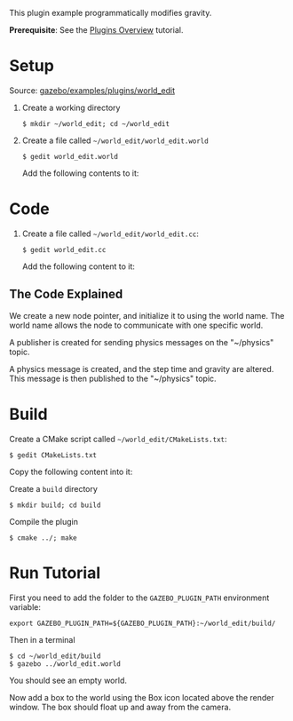 This plugin example programmatically modifies gravity.

**Prerequisite**: See the [Plugins Overview](http://gazebosim.org/tutorials/?tut=plugins_hello_world) tutorial.

# Setup
Source: [gazebo/examples/plugins/world_edit](https://bitbucket.org/osrf/gazebo/src/gazebo_2.2/examples/plugins/world_edit)

1. Create a working directory

    ~~~
    $ mkdir ~/world_edit; cd ~/world_edit
    ~~~

1. Create a file called `~/world_edit/world_edit.world`

    ~~~
    $ gedit world_edit.world
    ~~~

    Add the following contents to it:

    <include src='http://bitbucket.org/osrf/gazebo/raw/gazebo_2.2/examples/plugins/world_edit/world_edit.world' />


# Code

1.  Create a file called `~/world_edit/world_edit.cc`:

    ~~~
    $ gedit world_edit.cc
    ~~~

    Add the following content to it:

    <include from="/#include/" src='http://bitbucket.org/osrf/gazebo/raw/gazebo_2.2/examples/plugins/world_edit/world_edit.cc'/>


## The Code Explained

<include from="@  * // Create a new transport node@" to="/node.*Init.*/" src='http://bitbucket.org/osrf/gazebo/raw/gazebo_2.2/examples/plugins/world_edit/world_edit.cc' />

We create a new node pointer, and initialize it to using the world name.
The world name allows the node to communicate with one specific world.
<include from="@  *// Create a publisher@" to="/Advertise.*/" src='http://bitbucket.org/osrf/gazebo/raw/gazebo_2.2/examples/plugins/world_edit/world_edit.cc' />

A publisher is created for sending physics messages on the "~/physics" topic.
<include from="/  * msgs::Physics physicsMsg/" to="/physicsPub.*Publish.*/" src='http://bitbucket.org/osrf/gazebo/raw/gazebo_2.2/examples/plugins/world_edit/world_edit.cc' />

A physics message is created, and the step time and gravity are altered.
This message is then published to the "~/physics" topic.

# Build
Create a CMake script called `~/world_edit/CMakeLists.txt`:

~~~
$ gedit CMakeLists.txt
~~~

Copy the following content into it:
<include src='http://bitbucket.org/osrf/gazebo/raw/gazebo_2.2/examples/plugins/world_edit/CMakeLists.txt' />

Create a `build` directory

~~~
$ mkdir build; cd build
~~~

Compile the plugin

~~~
$ cmake ../; make
~~~

# Run Tutorial

First you need to add the folder to the `GAZEBO_PLUGIN_PATH` environment variable:

~~~
export GAZEBO_PLUGIN_PATH=${GAZEBO_PLUGIN_PATH}:~/world_edit/build/
~~~

Then in a terminal

~~~
$ cd ~/world_edit/build
$ gazebo ../world_edit.world
~~~

You should see an empty world.

Now add a box to the world using the Box icon located above the render window.
The box should float up and away from the camera.
